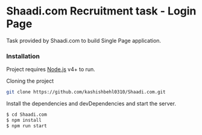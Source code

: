 # Shaadi.com Recruitment task - Login Page

Task provided by Shaadi.com to build Single Page application.

### Installation

Project requires [Node.js](https://nodejs.org/) v4+ to run.

Cloning the project
```sh
git clone https://github.com/kashishbehl0310/Shaadi.com.git
```
Install the dependencies and devDependencies and start the server.

```sh
$ cd Shaadi.com
$ npm install
$ npm run start
```